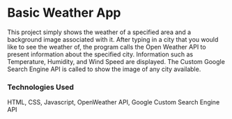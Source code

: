 # Basic Weather App
  This project simply shows the weather of a specified area and a background image associated with it. After typing in a city that you would like to see the weather of, the program calls the Open Weather API to present
  information about the specified city. Information such as Temperature, Humidity, and Wind Speed are displayed. The Custom Google Search Engine API is called to show the image of any city available.
### Technologies Used
  HTML, CSS, Javascript, OpenWeather API, Google Custom Search Engine API

